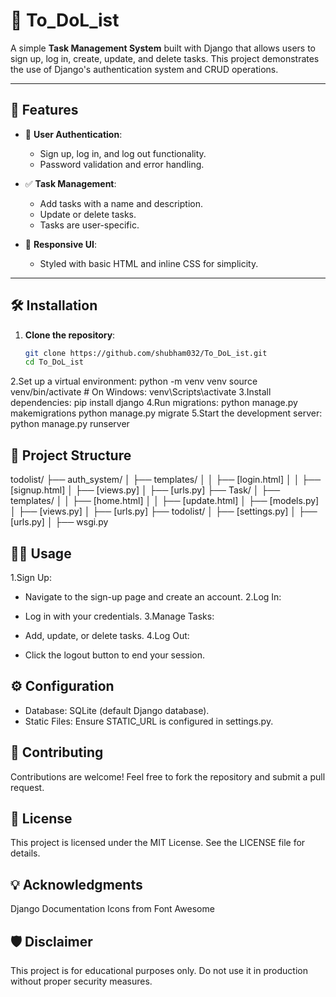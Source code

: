 # 📝  To_DoL_ist

A simple **Task Management System** built with Django that allows users to sign up, log in, create, update, and delete tasks. This project demonstrates the use of Django's authentication system and CRUD operations.

---

## 🚀 Features

- 🔐 **User Authentication**: 
  - Sign up, log in, and log out functionality.
  - Password validation and error handling.

- ✅ **Task Management**:
  - Add tasks with a name and description.
  - Update or delete tasks.
  - Tasks are user-specific.

- 🎨 **Responsive UI**:
  - Styled with basic HTML and inline CSS for simplicity.

---

## 🛠️ Installation

1. **Clone the repository**:
   ```bash
   git clone https://github.com/shubham032/To_DoL_ist.git
   cd To_DoL_ist
2.Set up a virtual environment:
   python -m venv venv
   source venv/bin/activate  # On Windows: venv\Scripts\activate
3.Install dependencies:
   pip install django
4.Run migrations:
   python manage.py makemigrations
   python manage.py migrate
5.Start the development server:
  python manage.py runserver

## 📂 Project Structure
todolist/
├── auth_system/
│   ├── templates/
│   │   ├── [login.html]
│   │   ├── [signup.html]
│   ├── [views.py]
│   ├── [urls.py]
├── Task/
│   ├── templates/
│   │   ├── [home.html]
│   │   ├── [update.html]
│   ├── [models.py]
│   ├── [views.py]
│   ├── [urls.py]
├── todolist/
│   ├── [settings.py]
│   ├── [urls.py]
│   ├── wsgi.py

## 🧑‍💻 Usage
1.Sign Up:

- Navigate to the sign-up page and create an account.
2.Log In:

- Log in with your credentials.
3.Manage Tasks:

- Add, update, or delete tasks.
4.Log Out:

- Click the logout button to end your session.

## ⚙️ Configuration
- Database: SQLite (default Django database).
- Static Files: Ensure STATIC_URL is configured in settings.py.

## 🤝 Contributing
Contributions are welcome! Feel free to fork the repository and submit a pull request.

## 📜 License
This project is licensed under the MIT License. See the LICENSE file for details.

## 💡 Acknowledgments
Django Documentation
Icons from Font Awesome

## 🛡️ Disclaimer
This project is for educational purposes only. Do not use it in production without proper security measures.

